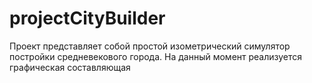 # projectCityBuilder
Проект представляет собой простой изометрический симулятор постройки средневекового города. На данный момент реализуется графическая составляющая
